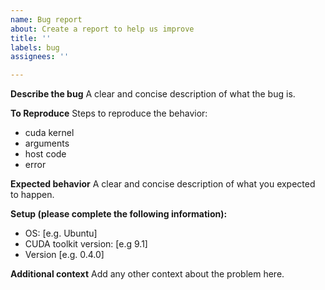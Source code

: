 ```yaml
---
name: Bug report
about: Create a report to help us improve
title: ''
labels: bug
assignees: ''

---
```


**Describe the bug**
A clear and concise description of what the bug is.

**To Reproduce**
Steps to reproduce the behavior:
  - cuda kernel
  - arguments
  - host code
  - error

**Expected behavior**
A clear and concise description of what you expected to happen.

**Setup (please complete the following information):**
 - OS: [e.g. Ubuntu]
 - CUDA toolkit version: [e.g 9.1]
 - Version [e.g. 0.4.0]

**Additional context**
Add any other context about the problem here.
